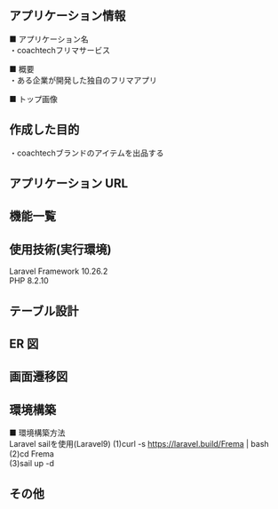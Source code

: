 ## アプリケーション情報

■ アプリケーション名<br />
・coachtechフリマサービス<br />

■ 概要<br />
・ある企業が開発した独自のフリマアプリ<br />

■ トップ画像
## 作成した目的
・coachtechブランドのアイテムを出品する<br />

## アプリケーション URL

## 機能一覧

## 使用技術(実行環境)
Laravel Framework 10.26.2<br />
PHP 8.2.10<br />

## テーブル設計

## ER 図

## 画面遷移図

## 環境構築
■ 環境構築方法<br />
Laravel sailを使用(Laravel9)
(1)curl -s https://laravel.build/Frema | bash<br />
(2)cd Frema<br />
(3)sail up -d<br />

## その他

